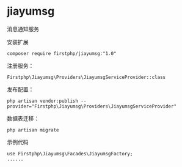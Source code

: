 # jiayumsg
消息通知服务


安装扩展

	composer require firstphp/jiayumsg:"1.0"

注册服务：

    Firstphp\Jiayumsg\Providers\JiayumsgServiceProvider::class

发布配置：

    php artisan vendor:publish --provider="Firstphp\Jiayumsg\Providers\JiayumsgServiceProvider"


数据表迁移：

    php artisan migrate


示例代码

    use Firstphp\Jiayumsg\Facades\JiayumsgFactory;
    ......
